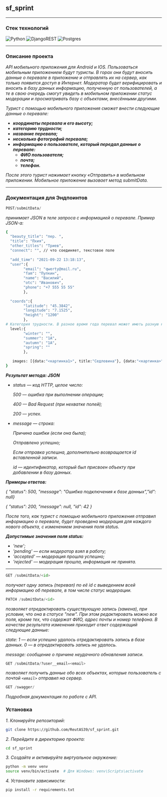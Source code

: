 ## sf_sprint

______
### Стек технологий 


![Python](https://img.shields.io/badge/python-3670A0?style=for-the-badge&logo=python&logoColor=ffdd54)
![DjangoREST](https://img.shields.io/badge/DJANGO-REST-ff1709?style=for-the-badge&logo=django&logoColor=white&color=ff1709&labelColor=gray)
![Postgres](https://img.shields.io/badge/postgres-%23316192.svg?style=for-the-badge&logo=postgresql&logoColor=white)
______
### Описание проекта

_API мобильного приложения для Android и IOS.
*Пользоваться мобильным приложением будут туристы. В горах они будут вносить данные о перевале в приложение и отправлять их на сервер, как только появится доступ в Интернет.*
*Модератор будет верифицировать и вносить в базу данных информацию, полученную от пользователей, а те в свою очередь смогут увидеть в мобильном приложении статус модерации и просматривать базу с объектами, внесёнными другими.*_

*Турист с помощью мобильного приложения сможет внести следующие данные о перевале:*
+ ***координаты перевала и его высоту;***
+ ***категорию трудности;***
+ ***название перевала;***
+ ***несколько фотографий перевала;***
+ ***информацию о пользователе, который передал данные о перевале:***
  + ***ФИО пользователя;***
  + ***почта;***
  + ***телефон.***

*После этого турист нажимает кнопку «Отправить» в мобильном приложении. Мобильное приложение вызовает метод submitData.*

______

### Документация для Эндпоинтов 
 
```python
POST/submitData/
 ```
 
 *принимает JSON в теле запроса с информацией о перевале. Пример JSON-а:*

``` sh
{
  "beauty_title": "пер. ",
  "title": "Пхия",
  "other_titles": "Триев",
  "connect": "", // что соединяет, текстовое поле
 
  "add_time": "2021-09-22 13:18:13",
  "user":{
		"email": "qwerty@mail.ru", 
		"fam": "Пупкин", 
		"name": "Василий", 
		"otc": "Иванович", 
		"phone": "+7 555 55 55"
		}, 
 
  "coords":{
		"latitude": "45.3842",
		"longitude": "7.1525",
		"height": "1200"
		},
# Категория трудности. В разное время года перевал может иметь разную категорию трудности
  level:{
		"winter": "", 
		"summer": "1А",
		"autumn": "1А",
		"spring": ""
		},
 
   images: [{data:"<картинка1>", title:"Седловина"}, {data:"<картинка>", title:"Подъём"}]
}

```

***Результат метода: JSON***

+ *status — код HTTP, целое число:*
 
    *500 — ошибка при выполнении операции;*
    
    *400 — Bad Request (при нехватке полей);*
    
    *200 — успех.*
    
+ *message — строка:*

   *Причина ошибки (если она была);*
    
    *Отправлено успешно;*
    
    *Если отправка успешна, дополнительно возвращается id вставленной записи.*
    
    *id — идентификатор, который был присвоен объекту при добавлении в базу данных.*
    
    
***Примеры oтветов:***

*{ "status": 500, "message": "Ошибка подключения к базе данных","id": null}*

*{ "status": 200, "message": null, "id": 42 }*


*После того, как турист с помощью мобильного приложения отправил информацию о перевале, будет проведена модерация для каждого нового объекта, с изменением значения поля status.*

***Допустимые значения поля status:***

+ *'new';*
+ *'pending' — если модератор взял в работу;*
+ *'accepted' — модерация прошла успешно;*
+ *'rejected' — модерация прошла, информация не принята.*

______

```python
GET /submitData/<id>
```
*получает одну запись (перевал) по её id с выведением всей информацию об перевале, в том числе статус модерации.*



```python
PATCH /submitData/<id>
```

*позволяет отредактировать существующую запись (замена), при условии, что она в статусе "new". При этом редактировать можно все поля, кроме тех, что содержат ФИО, адрес почты и номер телефона. В качестве результата изменения приходит ответ содержащий следующие данные:*

 *state:*
     *1 — если успешно удалось отредактировать запись в базе данных.*
     *0 — в отредактировать запись не удалось.*
    
 *message: сообщение о причине неудачного обновления записи.*


   
```python
GET /submitData/?user__email=<email>
```
*позволяет получить данные обо всех объектах, которые пользователь с почтой `<email>` отправил на сервер.*


```python
GET /swagger/
```
*Подробная документация по работе с API.*

### Установка 

*1. Клонируйте репозиторий:*

   ```bash
   git clone https://github.com/ReutAS39/sf_sprint.git
   ```

*2. Перейдите в директорию проекта:*

   ```bash
   cd sf_sprint
   ```

*3. Создайте и активируйте виртуальное окружение:*

   ```bash
   python -m venv venv
   source venv/bin/activate  # Для Windows: venv\Scripts\activate
   ```

*4. Установите зависимости:*

   ```bash
   pip install -r requirements.txt
   ```


